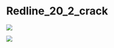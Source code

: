 # Redline_20_2_crack


<img src="https://i.ibb.co/S5NfyW5/t.png" ><br>


<img src="https://i.ibb.co/fFNydyG/ww.png" ><br>



